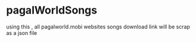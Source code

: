 # pagalWorldSongs

using this , all pagalworld.mobi websites songs download link will be scrap as a json file
